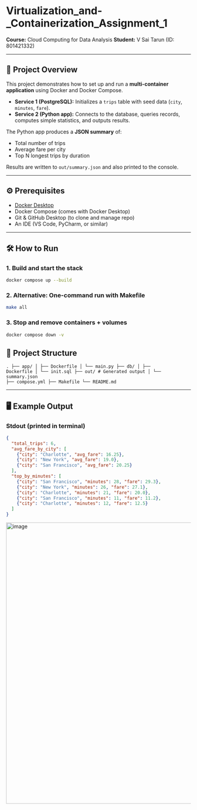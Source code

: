 # Virtualization_and-_Containerization_Assignment_1

 
**Course:** Cloud Computing for Data Analysis 
**Student:** V Sai Tarun (ID: 801421332)  

---

## 📌 Project Overview  
This project demonstrates how to set up and run a **multi-container application** using Docker and Docker Compose.  

- **Service 1 (PostgreSQL):** Initializes a `trips` table with seed data (`city`, `minutes`, `fare`).  
- **Service 2 (Python app):** Connects to the database, queries records, computes simple statistics, and outputs results.  

The Python app produces a **JSON summary** of:  
- Total number of trips  
- Average fare per city  
- Top N longest trips by duration  

Results are written to `out/summary.json` and also printed to the console.  

---

## ⚙️ Prerequisites  
- [Docker Desktop](https://www.docker.com/products/docker-desktop/)  
- Docker Compose (comes with Docker Desktop)  
- Git & GitHub Desktop (to clone and manage repo)  
- An IDE (VS Code, PyCharm, or similar)  

---

## 🛠️ How to Run  

### 1. Build and start the stack
```bash
docker compose up --build
```

### 2. Alternative: One-command run with Makefile
```bash
make all
```

### 3. Stop and remove containers + volumes

```bash
docker compose down -v
```

## 📂 Project Structure
<code>.
├── app/
│ ├── Dockerfile
│ └── main.py
├── db/
│ ├── Dockerfile
│ └── init.sql
├── out/ # Generated output
│ └── summary.json
├── compose.yml
├── Makefile
└── README.md</code>


---

## 🖥️ Example Output  

### Stdout (printed in terminal)
```json
{
  "total_trips": 6,
  "avg_fare_by_city": [
    {"city": "Charlotte", "avg_fare": 16.25},
    {"city": "New York", "avg_fare": 19.0},
    {"city": "San Francisco", "avg_fare": 20.25}
  ],
  "top_by_minutes": [
    {"city": "San Francisco", "minutes": 28, "fare": 29.3},
    {"city": "New York", "minutes": 26, "fare": 27.1},
    {"city": "Charlotte", "minutes": 21, "fare": 20.0},
    {"city": "San Francisco", "minutes": 11, "fare": 11.2},
    {"city": "Charlotte", "minutes": 12, "fare": 12.5}
  ]
}
```

<img width="1279" height="766" alt="image" src="https://github.com/user-attachments/assets/7edd7769-fee0-4478-9016-34998f057d9a" />


